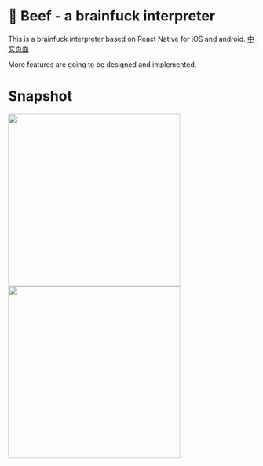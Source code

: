# 🍗 Beef - a brainfuck interpreter

This is a brainfuck interpreter based on React Native for iOS and android. [中文页面](README-CN.md)

More features are going to be designed and implemented.

# Snapshot

<img src="snap-1.png" width="350px" />

<img src="snap-2.png" width="350px" />